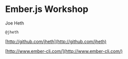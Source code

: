 
# Ember.js Workshop


  Joe Heth

  `@jheth`

  [http://github.com/jheth](http://github.com/jheth)

  [http://www.ember-cli.com/](http://www.ember-cli.com/)
